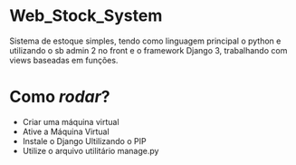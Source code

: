 # Web_Stock_System
Sistema de estoque simples, tendo como linguagem principal o python e utilizando o sb admin 2 no front e o framework Django 3, trabalhando com views baseadas em funções.


# Como *rodar*?

* Criar uma máquina virtual
* Ative a Máquina Virtual
* Instale o Django Ultilizando o PIP
* Utilize o arquivo utilitário manage.py
